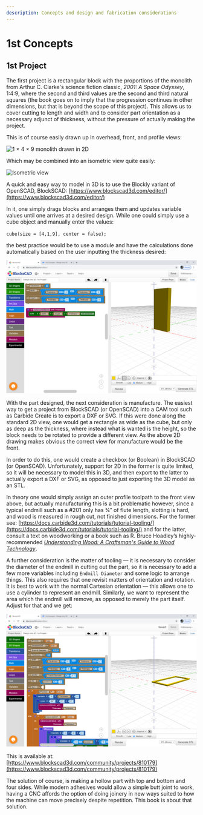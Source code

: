 ```yaml
---
description: Concepts and design and fabrication considerations
---
```


# 1st Concepts

## 1st Project

The first project is a rectangular block with the proportions of the monolith from Arthur C. Clarke's science fiction classic, _2001: A Space Odyssey_, 1:4:9, where the second and third values are the second and third natural squares (the book goes on to imply that the progression continues in other dimensions, but that is beyond the scope of this project). This allows us to cover cutting to length and width and to consider part orientation as a necessary adjunct of thickness, without the pressure of actually making the project.

This is of course easily drawn up in overhead, front, and profile views:

![1 × 4 × 9 monolith drawn in 2D](.gitbook/assets/monolith\_1x4x9\_carbide\_create.png)

Which may be combined into an isometric view quite easily:

![Isometric view](.gitbook/assets/monolith\_isometric.png)

A quick and easy way to model in 3D is to use the Blockly variant of OpenSCAD, BlockSCAD: [https://www.blockscad3d.com/editor/](https://www.blockscad3d.com/editor/)

In it, one simply drags blocks and arranges them and updates variable values until one arrives at a desired design. While one could simply use a cube object and manually enter the values:

`cube(size = [4,1,9], center = false);`

the best practice would be to use a module and have the calculations done automatically based on the user inputting the thickness desired:

![Design into 3D: 1st Project: BlockSCAD](<.gitbook/assets/image (66).png>)

With the part designed, the next consideration is manufacture. The easiest way to get a project from BlockSCAD (or OpenSCAD) into a CAM tool such as Carbide Create is to export a DXF or SVG. If this were done along the standard 2D view, one would get a rectangle as wide as the cube, but only as deep as the thickness, where instead what is wanted is the height, so the block needs to be rotated to provide a different view. As the above 2D drawing makes obvious the correct view for manufacture would be the front.

In order to do this, one would create a checkbox (or Boolean) in BlockSCAD (or OpenSCAD). Unfortunately, support for 2D in the former is quite limited, so it will be necessary to model this in 3D, and then export to the latter to actually export a DXF or SVG, as opposed to just exporting the 3D model as an STL.

In theory one would simply assign an outer profile toolpath to the front view above, but actually manufacturing this is a bit problematic however, since a typical endmill such as a #201 only has ¾″ of flute length, slotting is hard, and wood is measured in rough cut, not finished dimensions. For the former see: [https://docs.carbide3d.com/tutorials/tutorial-tooling/](https://docs.carbide3d.com/tutorials/tutorial-tooling/) and for the latter, consult a text on woodworking or a book such as R. Bruce Hoadley’s highly-recommended [_Understanding Wood: A Craftsman's Guide to Wood Technology_](https://www.goodreads.com/book/show/156605.Understanding\_Wood).

A further consideration is the matter of tooling ― it is necessary to consider the diameter of the endmill in cutting out the part, so it is necessary to add a few more variables including `Endmill Diameter` and some logic to arrange things. This also requires that one revisit matters of orientation and rotation. It is best to work with the normal Cartesian orientation ― this allows one to use a cylinder to represent an endmill. Similarly, we want to represent the area which the endmill will remove, as opposed to merely the part itself. Adjust for that and we get:

![Design into 3D: 1st Project: BlockSCAD: Part view](<.gitbook/assets/image (67).png>)

This is available at: [https://www.blockscad3d.com/community/projects/810179](https://www.blockscad3d.com/community/projects/810179)

The solution of course, is making a hollow part with top and bottom and four sides. While modern adhesives would allow a simple butt joint to work, having a CNC affords the option of doing joinery in new ways suited to how the machine can move precisely despite repetition. This book is about that solution.
